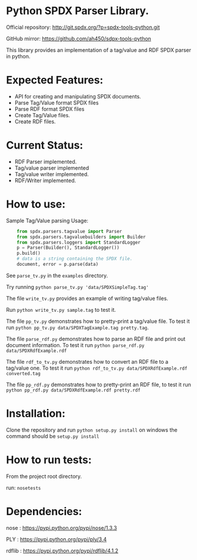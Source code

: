 Python SPDX Parser Library.
===========================

Official repository: http://git.spdx.org/?p=spdx-tools-python.git

GitHub mirror: https://github.com/ah450/sdpx-tools-python

This library provides an implementation of a tag/value and RDF SPDX parser in python.

Expected Features:
==================
* API for creating and manipulating SPDX documents.
* Parse Tag/Value format SPDX files
* Parse RDF format SPDX files
* Create Tag/Value files.
* Create RDF files.

Current Status:
===============
* RDF Parser implemented.
* Tag/value parser implemented
* Tag/value writer implemented.
* RDF/Writer implemented.


How to use:
===========
Sample Tag/Value parsing Usage:
```Python
    from spdx.parsers.tagvalue import Parser
    from spdx.parsers.tagvaluebuilders import Builder
    from spdx.parsers.loggers import StandardLogger
    p = Parser(Builder(), StandardLogger())
    p.build()
    # data is a string containing the SPDX file.
    document, error = p.parse(data)

```

See `parse_tv.py` in the `examples` directory.

Try running `python parse_tv.py 'data/SPDXSimpleTag.tag' `

The file `write_tv.py` provides an example of writing tag/value files.

Run `python write_tv.py sample.tag` to test it.

The file `pp_tv.py` demonstrates how to pretty-print a tag/value file.
To test it run `python pp_tv.py data/SPDXTagExample.tag pretty.tag`.

The file `parse_rdf.py` demonstrates how to parse an RDF file and print out
document information.
To test it run `python parse_rdf.py data/SPDXRdfExample.rdf`

The file `rdf_to_tv.py` demonstrates how to convert an RDF file to a tag/value one.
To test it run `python rdf_to_tv.py data/SPDXRdfExample.rdf converted.tag`

The file `pp_rdf.py` demonstrates how to pretty-print an RDF file,
to test it run `python pp_rdf.py data/SPDXRdfExample.rdf pretty.rdf`

Installation:
=============
Clone the repository and run `python setup.py install`
on windows the command should be `setup.py install`

How to run tests:
=================
From the project root directory.

run: `nosetests`

Dependencies:
=============
nose : https://pypi.python.org/pypi/nose/1.3.3

PLY : https://pypi.python.org/pypi/ply/3.4

rdflib : https://pypi.python.org/pypi/rdflib/4.1.2
